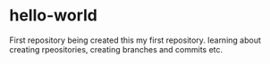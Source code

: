 # hello-world
First repository being created
this my first repository. learning about creating rpeositories, creating branches and commits etc.
